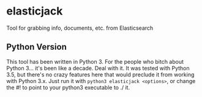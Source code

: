 # elasticjack
Tool for grabbing info, documents, etc. from Elasticsearch

## Python Version
This tool has been written in Python 3. For the people who bitch about Python 3... it's been like a decade. Deal with it. It was tested with Python 3.5, but there's no crazy features here that would preclude it from working with Python 3.x. Just run it with ```python3 elasticjack <options>```, or change the #! to point to your python3 executable to ./ it.
